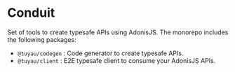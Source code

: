 # Conduit

Set of tools to create typesafe APIs using AdonisJS. The monorepo includes the following packages:

- `@tuyau/codegen` : Code generator to create typesafe APIs.
- `@tuyau/client` : E2E typesafe client to consume your AdonisJS APIs.


